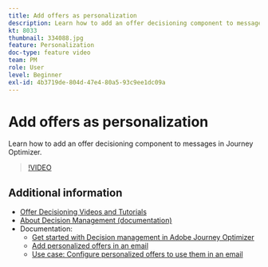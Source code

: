 ```yaml
---
title: Add offers as personalization
description: Learn how to add an offer decisioning component to messages in Journey Optimizer.
kt: 8033
thumbnail: 334088.jpg
feature: Personalization
doc-type: feature video
team: PM
role: User
level: Beginner
exl-id: 4b3719de-804d-47e4-80a5-93c9ee1dc09a
---
```

# Add offers as personalization

Learn how to add an offer decisioning component to messages in Journey Optimizer.

>[!VIDEO](https://video.tv.adobe.com/v/334088?quality=12)

## Additional information

* [Offer Decisioning Videos and Tutorials](https://experienceleague.adobe.com/docs/offer-decisioning-learn/tutorials/overview.html)
* [About Decision Management (documentation)](https://experienceleague.adobe.com/docs/journey-optimizer/using/offer-decisioniong/get-started/starting-offer-decisioning.html)
* Documentation:
  * [Get started with Decision management in Adobe Journey Optimizer](https://experienceleague.adobe.com/docs/journey-optimizer/using/offer-decisioniong/get-started/starting-offer-decisioning.html)
  * [Add personalized offers in an email](https://experienceleague.adobe.com/docs/journey-optimizer/using/personalization/deliver-personalized-offers.html)
  * [Use case: Configure personalized offers to use them in an email](https://experienceleague.adobe.com/docs/journey-optimizer/using/offer-decisioniong/get-started/offers-e2e.html)
